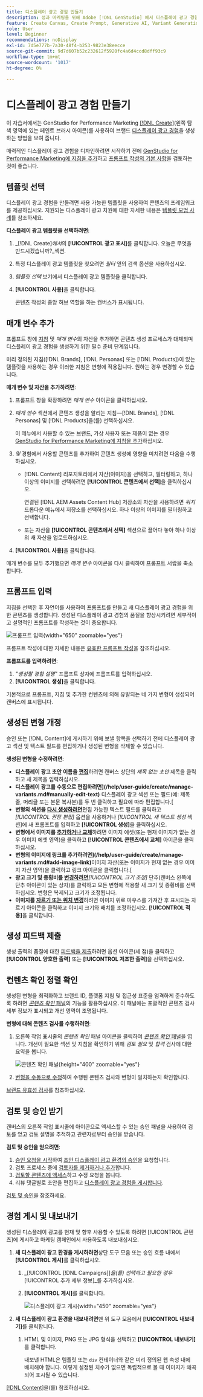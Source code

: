 ```yaml
---
title: 디스플레이 광고 경험 만들기
description: 성과 마케팅을 위해 Adobe [!DNL GenStudio] 에서 디스플레이 광고 경험을 만드는 방법을 알아봅니다.
feature: Create Canvas, Create Prompt, Generative AI, Variant Generation, Content Generation
role: User
level: Beginner
recommendations: noDisplay
exl-id: 7d5e777b-7a30-48f4-b253-9823e38eecce
source-git-commit: 9d7d607b52c232612f5920fc4a6d4ccd8dff93c9
workflow-type: tm+mt
source-wordcount: '1017'
ht-degree: 0%

---
```


# 디스플레이 광고 경험 만들기

이 자습서에서는 GenStudio for Performance Marketing [[!DNL Create]](/help/user-guide/create/overview.md)(왼쪽 탐색 영역에 있는 페인트 브러시 아이콘)를 사용하여 브랜드 [디스플레이 광고 경험](display-ad-experiences.md)을 생성하는 방법을 보여 줍니다.

매력적인 디스플레이 광고 경험을 디자인하려면 시작하기 전에 [GenStudio for Performance Marketing에 지침을 추가](/help/user-guide/guidelines/add-guidelines.md)하고 [프롬프트 작성의 기본 사항](/help/user-guide/effective-prompts.md)을 검토하는 것이 좋습니다.

## 템플릿 선택

디스플레이 광고 경험을 만들려면 사용 가능한 템플릿을 사용하여 콘텐츠의 프레임워크를 제공하십시오. 지원되는 디스플레이 광고 차원에 대한 자세한 내용은 [템플릿 모범 사례](/help/user-guide/content/best-practices-for-templates.md#follow-channel-specific-template-guidelines)를 참조하세요.

**디스플레이 광고 템플릿을 선택하려면**:

1. _[!DNL Create]_에서_&#x200B;의 **[!UICONTROL 광고 표시]**&#x200B;를 클릭합니다. 오늘은 무엇을 만드시겠습니까?_섹션.
1. 특정 디스플레이 광고 템플릿을 찾으려면 _필터_ 옆의 검색 옵션을 사용하십시오.
1. _템플릿 선택_ 보기에서 디스플레이 광고 템플릿을 클릭합니다.
1. **[!UICONTROL 사용]**&#x200B;을 클릭합니다.

   콘텐츠 작성의 중앙 허브 역할을 하는 캔버스가 표시됩니다.

## 매개 변수 추가

프롬프트 창에 [지침](/help/user-guide/guidelines/overview.md) 및 _매개 변수_&#x200B;의 자산을 추가하면 콘텐츠 생성 프로세스가 대체되며 디스플레이 광고 경험을 생성하기 위한 필수 준비 단계입니다.

미리 정의된 지침([!DNL Brands], [!DNL Personas] 또는 [!DNL Products])이 있는 템플릿을 사용하는 경우 이러한 지침은 변형에 적용됩니다. 원하는 경우 변경할 수 있습니다.

**매개 변수 및 자산을 추가하려면**:

1. 프롬프트 창을 확장하려면 _매개 변수_ 아이콘을 클릭하십시오.
1. _매개 변수_ 섹션에서 콘텐츠 생성을 알리는 지침—[!DNL Brands], [!DNL Personas] 및 [!DNL Products]을(를) 선택하십시오.

   이 메뉴에서 사용할 수 있는 브랜드, 가상 사용자 또는 제품이 없는 경우 [GenStudio for Performance Marketing에 지침을 추가](/help/user-guide/guidelines/add-guidelines.md)하십시오.

1. *및* 경험에서 사용할 콘텐츠를 추가하여 콘텐츠 생성에 영향을 미치려면 다음을 수행하십시오.
   * [!DNL Content] 리포지토리에서 자산(이미지)을 선택하고, 필터링하고, 하나 이상의 이미지를 선택하려면 **[!UICONTROL 콘텐츠에서 선택]**&#x200B;을 클릭하십시오.

     연결된 [!DNL AEM Assets Content Hub] 저장소의 자산을 사용하려면 _위치_ 드롭다운 메뉴에서 저장소를 선택하십시오. 하나 이상의 이미지를 필터링하고 선택합니다.

   * 또는 자산을 **[!UICONTROL 콘텐츠에서 선택]** 섹션으로 끌어다 놓아 하나 이상의 새 자산을 업로드하십시오.
1. **[!UICONTROL 사용]**&#x200B;을 클릭합니다.

매개 변수를 모두 추가했으면 _매개 변수_ 아이콘을 다시 클릭하여 프롬프트 서랍을 축소합니다.

## 프롬프트 입력

지침을 선택한 후 자연어를 사용하여 프롬프트를 만들고 새 디스플레이 광고 경험을 위한 콘텐츠를 생성합니다. 생성된 디스플레이 광고 경험의 품질을 향상시키려면 세부적이고 설명적인 프롬프트를 작성하는 것이 중요합니다.

![프롬프트 입력](/help/assets/prompt-displayad.png){width="650" zoomable="yes"}

프롬프트 작성에 대한 자세한 내용은 [유효한 프롬프트 작성](/help/user-guide/effective-prompts.md)을 참조하십시오.

**프롬프트를 입력하려면**:

1. _&quot;생성할 경험 설명&quot;_ 프롬프트 상자에 프롬프트를 입력하십시오.
1. **[!UICONTROL 생성]**&#x200B;을 클릭합니다.

기본적으로 프롬프트, 지침 및 추가한 컨텐츠에 의해 유발되는 네 가지 변형이 생성되어 캔버스에 표시됩니다.

## 생성된 변형 개정

승인 또는 [!DNL Content]에 게시하기 위해 보낼 항목을 선택하기 전에 디스플레이 광고 섹션 및 텍스트 필드를 편집하거나 생성된 변형을 삭제할 수 있습니다.

**생성된 변형을 수정하려면**:

* **디스플레이 광고 초안 이름을 [편집](/help/user-guide/create/manage-variants.md#change-draft-name)**&#x200B;하려면 캔버스 상단의 _제목 없는 초안_ 제목을 클릭하고 새 제목을 입력하십시오.
* **디스플레이 광고를 수동으로 편집하려면](/help/user-guide/create/manage-variants.md#manually-edit-text)** 디스플레이 광고 섹션 또는 필드(예: 제목 줄, 머리글 또는 본문 복사본)를 두 번 클릭하고 필요에 따라 편집합니다.[
* **변형의 섹션을 [다시 생성하려면](/help/user-guide/create/manage-variants.md#re-generate-sections)**&#x200B;편집 가능한 텍스트 필드를 클릭하고 _[!UICONTROL 권장 편집]_ 옵션을 사용하거나 _[!UICONTROL 새 텍스트 생성_ 섹션]에 새 프롬프트를 입력하고 **[!UICONTROL 생성]**&#x200B;을 클릭하십시오.
* **변형에서 이미지를 [추가하거나 교체](/help/user-guide/create/manage-variants.md#swap-image)**&#x200B;하려면 이미지 에셋(또는 현재 이미지가 없는 경우 이미지 에셋 영역)을 클릭하고 **[!UICONTROL 콘텐츠에서 교체]** 아이콘을 클릭하십시오.
* **변형의 이미지에 링크를 추가하려면](/help/user-guide/create/manage-variants.md#add-image-link)**&#x200B;이미지 자산(또는 이미지가 현재 없는 경우 이미지 자산 영역)을 클릭하고 링크 아이콘을 클릭합니다.[
* **광고 크기 및 종횡비를 [변경하려면](/help/user-guide/create/manage-variants.md#change-aspect-ratio)**_[!UICONTROL 크기 조정]_ 단추(캔버스 왼쪽에 단추 아이콘이 있는 상자)를 클릭하고 모든 변형에 적용할 새 크기 및 종횡비를 선택하십시오. 변형은 복제되고 크기가 조정됩니다.
* **이미지를 [자르기 또는 위치 변경](/help/user-guide/create/manage-variants.md#crop-assets)**&#x200B;하려면 이미지 위로 마우스를 가져간 후 표시되는 자르기 아이콘을 클릭하고 이미지 크기와 배치를 조정하십시오. **[!UICONTROL 적용]**&#x200B;을 클릭합니다.

<!-- # Preview for device
When revising and preparing email experiences, you can toggle between previews for desktop and mobile views to ensure coherence and visual appeal of draft variants.
**To preview variants for desktop and mobile devices** toggle the device preview option—between **desktop** and **mobile**—in the right menu bar (computer and phone icons) to preview how variants appear. -->

## 생성 피드백 제출

생성 출력의 품질에 대한 [피드백을 제출](/help/user-guide/create/manage-variants.md#generation-feedback)하려면 옵션 아이콘(세 점)을 클릭하고 **[!UICONTROL 양호한 출력]** 또는 **[!UICONTROL 저조한 출력]**&#x200B;을 선택하십시오.

## 컨텐츠 확인 정렬 확인

생성된 변형을 최적화하고 브랜드 ID, 플랫폼 지침 및 접근성 표준을 엄격하게 준수하도록 하려면 [_콘텐츠 확인_ 패널](/help/user-guide/guidelines/brand-validation.md#content-check-panel)의 기능을 활용하십시오. 이 패널에는 포괄적인 콘텐츠 검사 세부 정보가 표시되고 개선 영역이 조명됩니다.

**변형에 대해 콘텐츠 검사를 수행하려면**:

1. 오른쪽 작업 표시줄의 _콘텐츠 확인_ 패널 아이콘을 클릭하여 [_콘텐츠 확인_ 패널](/help/user-guide/guidelines/brand-validation.md#content-check-panel)을 엽니다. 개선이 필요한 섹션 및 지침을 확인하기 위해 *검토 필요* 및 *합격* 검사에 대한 요약을 봅니다.

   ![_콘텐츠 확인_ 패널](/help/assets/content-check-panel.png){height="400" zoomable="yes"}

1. [변형을 수동으로 수정](#revise-generated-variants)하여 수행된 콘텐츠 검사와 변형이 일치하는지 확인합니다.

[브랜드 유효성 검사](/help/user-guide/guidelines/brand-validation.md)를 참조하십시오.

## 검토 및 승인 받기

캔버스의 오른쪽 작업 표시줄에 아이콘으로 액세스할 수 있는 승인 패널을 사용하여 검토를 얻고 검토 설명을 추적하고 관련자로부터 승인을 받습니다.

**검토 및 승인을 얻으려면**:

1. [승인 요청을 시작](/help/user-guide/approvals/request-review.md)하여 [초안 디스플레이 광고 환경의 승인](/help/user-guide/approvals/approve-content.md)을 요청합니다.
1. 검토 프로세스 중에 [검토자를 제거하거나 추가](/help/user-guide/approvals/review-and-edit.md#manage-approvals)합니다.
1. [검토할 콘텐츠에 액세스](/help/user-guide/approvals/review-and-edit.md#access-content-for-review)하고 수정 요청을 봅니다.
1. 리뷰 댓글별로 초안을 편집하고 [디스플레이 광고 경험을 게시합니다](#publish-and-export-experience).

[검토 및 승인](/help/user-guide/approvals/overview.md)을 참조하세요.

## 경험 게시 및 내보내기

생성된 디스플레이 광고를 현재 및 향후 사용할 수 있도록 하려면 [!UICONTROL 콘텐츠]에 게시하고 마케팅 캠페인에서 사용하도록 내보내십시오.

1. **새 디스플레이 광고 환경을 게시하려면**&#x200B;상단 도구 모음 또는 승인 흐름 내에서 **[!UICONTROL 게시]**&#x200B;를 클릭하십시오.
   1. _[!UICONTROL [!DNL Campaigns]]_을(를) 선택하고 필요한 경우_[!UICONTROL &#x200B;추가 세부 정보&#x200B;]_를 추가하십시오.
   1. **[!UICONTROL 게시]**&#x200B;를 클릭합니다.

      ![디스플레이 광고 게시](/help/assets/publish-displayad.png){width="450" zoomable="yes"}

1. **새 디스플레이 광고 환경을 내보내려면**&#x200B;맨 위 도구 모음에서 **[!UICONTROL 내보내기]**&#x200B;를 클릭합니다.
   1. HTML 및 이미지, PNG 또는 JPG 형식을 선택하고 **[!UICONTROL 내보내기]**&#x200B;를 클릭합니다.

      내보낸 HTML은 템플릿 또는 `div` 컨테이너와 같은 미리 정의된 웹 속성 내에 배치해야 합니다. 이렇게 설정된 치수가 없으면 독립적으로 볼 때 이미지가 왜곡되어 표시될 수 있습니다.

[[!DNL Content]](/help/user-guide/content/overview.md#search-and-find-approved-content)을(를) 참조하십시오.
